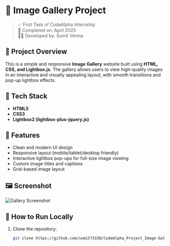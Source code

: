 # 🌟 Image Gallery Project

> ✅ First Task of CodeAlpha Internship  
> 📅 Completed on: April 2025  
> 🧑‍💻 Developed by: Sumit Verma  

## 📸 Project Overview

This is a simple and responsive **Image Gallery** website built using **HTML, CSS, and Lightbox.js**. The gallery allows users to view high-quality images in an interactive and visually appealing layout, with smooth transitions and pop-up lightbox effects.

## 🧱 Tech Stack

- **HTML5**
- **CSS3**
- **Lightbox2 (lightbox-plus-jquery.js)**

## 🎯 Features

- Clean and modern UI design
- Responsive layout (mobile/tablet/desktop friendly)
- Interactive lightbox pop-ups for full-size image viewing
- Custom image titles and captions
- Grid-based image layout

## 🖼️ Screenshot

![Gallery Screenshot](images/screen.png)

## 🚀 How to Run Locally

1. Clone the repository:
   ```bash
   git clone https://github.com/sumit73150/CodeAlpha_Project_Image-Gallery.git
